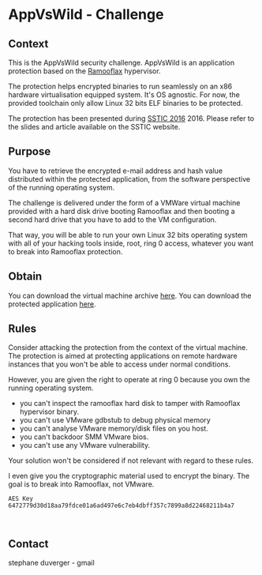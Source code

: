 # AppVsWild - Challenge

## Context

This is the AppVsWild security challenge. AppVsWild is an application protection based on the [Ramooflax](https://github.com/sduverger/ramooflax) hypervisor.

The protection helps encrypted binaries to run seamlessly on an x86 hardware virtualisation equipped system. It's OS agnostic. For now, the provided toolchain only allow Linux 32 bits ELF binaries to be protected.

The protection has been presented during [SSTIC 2016](https://www.sstic.org/2016/presentation/app_vs_wild/) 2016. Please refer to the slides and article available on the SSTIC website.

## Purpose

You have to retrieve the encrypted e-mail address and hash value distributed within the protected application, from the software perspective of the running operating system.

The challenge is delivered under the form of a VMWare virtual machine provided with a hard disk drive booting Ramooflax and then booting a second hard drive that you have to add to the VM configuration.

That way, you will be able to run your own Linux 32 bits operating system with all of your hacking tools inside, root, ring 0 access, whatever you want to break into Ramooflax protection.

## Obtain

You can download the virtual machine archive [here](https://github.com/sduverger/AppVsWild/vm.tar.gz).
You can download the protected application [here](https://github.com/sduverger/AppVsWild/app.gz).

## Rules

Consider attacking the protection from the context of the virtual machine. The protection is aimed at protecting applications on remote hardware instances that you won't be able to access under normal conditions.

However, you are given the right to operate at ring 0 because you own the running operating system.

- you can't inspect the ramooflax hard disk to tamper with Ramooflax hypervisor binary.
- you can't use VMware gdbstub to debug physical memory
- you can't analyse VMware memory/disk files on you host.
- you can't backdoor SMM VMware bios.
- you can't use any VMware vulnerability.

Your solution won't be considered if not relevant with regard to these rules.

I even give you the cryptographic material used to encrypt the binary. The goal is to break into Ramooflax, not VMware.


```
AES Key 6472779d30d18aa79fdce01a6ad497e6c7eb4dbff357c7899a8d22468211b4a7
```
```AES IV 0ae733b7a18c727f2bd5c9b778de5200
```
```HMAC Key 30019fef730d55589045d892bfda40e208761388c1cebce8fc336a7f2c940680
```



## Contact

stephane duverger - gmail

